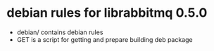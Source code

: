 debian rules for librabbitmq 0.5.0
===

* debian/ contains debian rules
* GET is a script for getting and prepare building deb package
